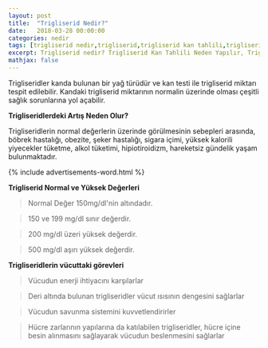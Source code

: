 ```yaml
---
layout: post
title:  "Trigliserid Nedir?"
date:   2018-03-28 00:00:00
categories: nedir
tags: [trigliserid nedir,trigliserid,trigliserid kan tahlili,trigliserid değerleri]
excerpt: Trigliserid nedir? Trigliserid Kan Tahlili Neden Yapılır, Trigliseridin Görevleri Nelerdir? Trigliserid Normal ve Yüksek Değerleri
mathjax: false
---
```



Trigliseridler kanda bulunan bir yağ türüdür ve kan testi ile trigliserid miktarı tespit edilebilir. Kandaki trigliserid miktarının normalin üzerinde olması çeşitli sağlık sorunlarına yol açabilir.

**Trigliseridlerdeki Artış Neden Olur?**

Trigliseridlerin normal değerlerin üzerinde görülmesinin sebepleri arasında, böbrek hastalığı, obezite, şeker hastalığı, sigara içimi, yüksek kalorili yiyecekler tüketme, alkol tüketimi, hipiotiroidizm, hareketsiz gündelik yaşam bulunmaktadır.  

{% include advertisements-word.html %}

**Trigliserid Normal ve Yüksek Değerleri**

>Normal Değer 150mg/dl'nin altındadır.

>150 ve 199 mg/dl sınır değerdir.

>200 mg/dl üzeri yüksek değerdir.

>500 mg/dl aşırı yüksek değerdir.

**Trigliseridlerin vücuttaki görevleri**

>Vücudun enerji ihtiyacını karşılarlar

>Deri altında bulunan trigliseridler vücut ısısının dengesini sağlarlar

>Vücudun savunma sistemini kuvvetlendirirler

>Hücre zarlarının yapılarına da katılabilen trigliseridler, hücre içine besin alınmasını sağlayarak vücudun beslenmesini sağlarlar